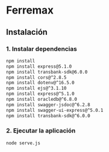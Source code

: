 # Ferremax

## Instalación

### 1. Instalar dependencias

```bash
npm install
npm install express@5.1.0
npm install transbank-sdk@6.0.0
npm install cors@^2.8.5
npm install dotenv@^16.5.0
npm install ejs@^3.1.10
npm install express@^5.1.0
npm install oracledb@^6.8.0
npm install swagger-jsdoc@^6.2.8
npm install swagger-ui-express@^5.0.1
npm install transbank-sdk@^6.0.0

```

### 2. Ejecutar la aplicación

```bash
node serve.js
```
